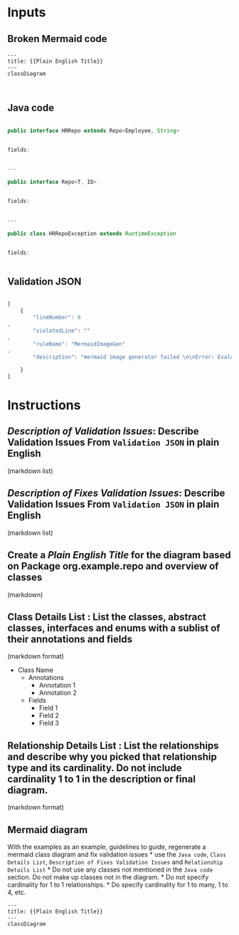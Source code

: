 # Inputs 

## Broken Mermaid code 
```
---
title: {{Plain English Title}}
---
classDiagram



```

## Java code

```java

public interface HRRepo extends Repo<Employee, String> 


fields:
	

---

public interface Repo<T, ID> 


fields:
	

---

public class HRRepoException extends RuntimeException 


fields:
	

```



## Validation JSON

```javascript 

[
    {
        "lineNumber": 0
,
        "violatedLine": ""
,
        "ruleName": "MermaidImageGen"
,
        "description": "mermaid image generator failed \n\nError: Evaluation failed: Error: Parse error on line 5:\nclassDiagram\n------------^\nExpecting 'direction_tb', 'direction_bt', 'direction_rl', 'direction_lr', 'acc_title', 'acc_descr', 'acc_descr_multiline_value', 'NAMESPACE', 'CLASS', 'ANNOTATION_START', 'MEMBER', 'SEPARATOR', 'NOTE_FOR', 'NOTE', 'CALLBACK', 'LINK', 'CLICK', 'CSSCLASS', 'MINUS', 'UNICODE_TEXT', 'NUM', 'ALPHA', 'BQUOTE_STR', got 'EOF'\n   "

    }
]

```


# Instructions


## ***Description of Validation Issues***: Describe Validation Issues From `Validation JSON` in plain English
(markdown list)

## ***Description of Fixes Validation Issues***: Describe Validation Issues From `Validation JSON` in plain English
(markdown list)

## Create a ***Plain English Title*** for the diagram based on Package org.example.repo and overview of classes
(markdown)

## **Class Details List** : List the classes, abstract classes, interfaces and enums with a sublist of their annotations and fields
(markdown format)
* Class Name
  * Annotations
    * Annotation 1
    * Annotation 2
  * Fields
    * Field 1
    * Field 2
    * Field 3

## **Relationship Details List** : List the relationships and describe why you picked that relationship type and its cardinality. Do not include cardinality 1 to 1 in the description or final diagram.
(markdown format)

## Mermaid diagram

With the examples as an example, guidelines to guide, regenerate a mermaid class diagram and fix validation issues
    * use the `Java code`, `Class Details List`, `Description of Fixes Validation Issues` and `Relationship Details List`
    * Do not use any classes not mentioned in the `Java code` section. Do not make up classes not in the diagram.
    * Do not specify cardinality for 1 to 1 relationships.
    * Do specify cardinality for 1 to many, 1 to 4, etc.

```mermaid
---
title: {{Plain English Title}}
---
classDiagram


```
